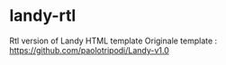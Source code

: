 # landy-rtl
Rtl version of Landy HTML template
Originale template : https://github.com/paolotripodi/Landy-v1.0
